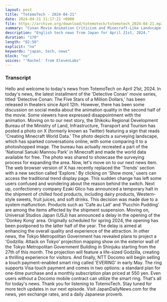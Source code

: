 ```yaml
---
layout: post
title: "TotemoTech - 2024-04-21"
date: 2024-04-21 11:17:21 +0900
file: https://archive.org/download/totemotech/totemotech_2024-04-21.mp3
summary: "Conan Movie Animation Criticism and Minecraft-Like Landscape by Ministry of Land, Infrastructure, Transport and Tourism, & more…"
description: "English tech news from Japan for April 21st, 2024."
duration: "170"
length: "02:50"
explicit: "no"
keywords: "japan, tech, news"
block: "no"
voices: "'Rachel' from ElevenLabs"
---
```


### Transcript

Hello and welcome to today's news from TotemoTech on April 21st, 2024. In today's news, the latest installment of the 'Detective Conan' movie series, titled 'Detective Conan: The Five Stars of a Million Dollars,' has been released in theaters since April 12th. However, there has been some discussion on social media about the animation quality in the second half of the movie. Some viewers have expressed disappointment with the animation. Moving on to our next story, the Shikoku Regional Development Bureau of the Ministry of Land, Infrastructure, Transport and Tourism has posted a photo on X (formerly known as Twitter) featuring a sign that reads 'Creating Minecraft World Data.' The photo depicts a surveying landscape, which has sparked conversations online, with some comparing it to a photoshopped image. The bureau has actually recreated a part of the 'National Sanuki Mannou Park' in Minecraft and made the world data available for free. The photo was shared to showcase the surveying process for expanding the area. Now, let's move on to our next news item. The web browser version of X has recently replaced the 'Trends' section with a new section called 'Explore.' By clicking on 'Show more,' users can access the traditional trend display page. This sudden change has left some users confused and wondering about the reason behind the switch. Next up, confectionery company Ezaki Glico has announced a temporary halt in the shipment of chilled food products, including dairy products, Western-style sweets, fruit juices, and soft drinks. This decision was made due to a system malfunction. Products such as 'Cafe au Lait' and 'Pucchin Pudding' are among the items affected by the shipment suspension. Moving on, Universal Studios Japan (USJ) has announced a delay in the opening of the 'Donkey Kong' area. Originally scheduled for spring 2024, the opening has been postponed to the latter half of the year. The delay is aimed at enhancing the overall quality and experience of the attraction. In other news, the Tokyo Metropolitan Government has revealed plans to project a 'Godzilla: Attack on Tokyo' projection mapping show on the exterior wall of the Tokyo Metropolitan Government Building in Shinjuku starting from the 27th of this month. The projection will feature a life-sized Godzilla, creating a thrilling experience for visitors. And finally, NTT Docomo will begin selling a touch payment-enabled smart ring called 'EVERING' in early May. The ring supports Visa touch payment and comes in two options: a standard plan for one-time purchase and a monthly subscription plan priced at 550 yen. Even users without a Docomo mobile contract can utilize the smart ring. That's all for today's news. Thank you for listening to TotemoTech. Stay tuned for more tech updates in our next episode.   Visit JapanDailyNews.com for the news, yen exchange rates, and a daily Japanese proverb.
